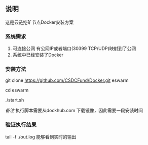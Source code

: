## 说明
这是云链挖矿节点Docker安装方案

### 系统需求
1. 可连接公网 有公网IP或者端口(30399 TCP/UDP)映射到了公网
2. 系统中已经安装了Docker

### 安装方法
git clone https://github.com/CSDCFund/Docker.git eswarm

cd eswarm

./start.sh

*备注*
执行脚本需要从dockhub.com 下载镜像，因此需要一段安装时间

### 验证执行结果
tail -f ./out.log 能够看到实时的输出